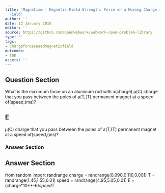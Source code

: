 ```yaml
---
title: 'Magnetism - Magnetic Field Strength: Force on a Moving Charge in a Magnetic
  Field'
author: ''
date: 12 January 2018
editor: ''
source: https://github.com/openwebwork/webwork-open-problem-library
type: ''
tags:
- chargeforcespeedmagneticfield
outcomes:
- TBD
assets: ''
---
```


## Question Section 

What is the maximum force on an aluminum rod with a(charge) μ(C) charge that you pass between the poles of a(T,(T) permanent magnet at a speed of(speed,(ms)?
## E
μ(C) charge that you pass between the poles of a(T,(T) permanent magnet at a speed of(speed,(ms)?
### Answer Section


## Answer Section

from random import randrange
charge = randrange(0.090,0.110,0.001)
T = randrange(1.45,1.55,0.01)
speed = randrange(4.95,5.05,0.01)
E = (charge*10**-6)*speed*T